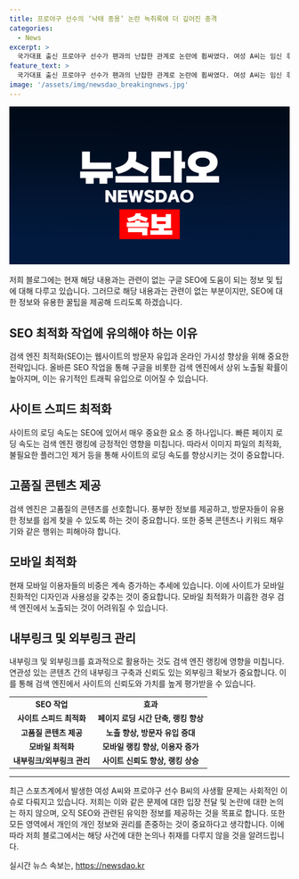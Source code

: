 ```yaml
---
title: 프로야구 선수의 ‘낙태 종용’ 논란 녹취록에 더 깊어진 충격
categories:
  - News
excerpt: >
  국가대표 출신 프로야구 선수가 팬과의 난잡한 관계로 논란에 휩싸였다. 여성 A씨는 임신 후 낙태를 하도록 강요당했다고 폭로했으며, 관련된 증거 사진과 통화 녹취를 공개했다. 선수 측은 해당 사건을 인정하고 건드릴 수 없는 개인적 문제로 간주하고 있다. 이에 앞서는 프로농구와 프로축구 선수들의 사생활 논란도 이어졌다. 스포츠계의 난잡한 사생활 이슈가 화두를 앗아가고 있다.
feature_text: >
  국가대표 출신 프로야구 선수가 팬과의 난잡한 관계로 논란에 휩싸였다. 여성 A씨는 임신 후 낙태를 하도록 강요당했다고 폭로했으며, 관련된 증거 사진과 통화 녹취를 공개했다. 선수 측은 해당 사건을 인정하고 건드릴 수 없는 개인적 문제로 간주하고 있다. 이에 앞서는 프로농구와 프로축구 선수들의 사생활 논란도 이어졌다. 스포츠계의 난잡한 사생활 이슈가 화두를 앗아가고 있다.
image: '/assets/img/newsdao_breakingnews.jpg'
---
```


<p><img src="/assets/img/newsdao_breakingnews.jpg" alt="bookingtag 속보" /></p>

<p>저희 블로그에는 현재 해당 내용과는 관련이 없는 구글 SEO에 도움이 되는 정보 및 팁에 대해 다루고 있습니다. 그러므로 해당 내용과는 관련이 없는 부분이지만, SEO에 대한 정보와 유용한 꿀팁을 제공해 드리도록 하겠습니다.</p>

<h2 data-ke-size="size26">SEO 최적화 작업에 유의해야 하는 이유</h2>

<p data-ke-size="size16">검색 엔진 최적화(SEO)는 웹사이트의 방문자 유입과 온라인 가시성 향상을 위해 중요한 전략입니다. 올바른 SEO 작업을 통해 구글을 비롯한 검색 엔진에서 상위 노출될 확률이 높아지며, 이는 유기적인 트래픽 유입으로 이어질 수 있습니다.</p>

<h2 data-ke-size="size26">사이트 스피드 최적화</h2>

<p data-ke-size="size16">사이트의 로딩 속도는 SEO에 있어서 매우 중요한 요소 중 하나입니다. 빠른 페이지 로딩 속도는 검색 엔진 랭킹에 긍정적인 영향을 미칩니다. 따라서 이미지 파일의 최적화, 불필요한 플러그인 제거 등을 통해 사이트의 로딩 속도를 향상시키는 것이 중요합니다.</p>

<h2 data-ke-size="size26">고품질 콘텐츠 제공</h2>

<p data-ke-size="size16">검색 엔진은 고품질의 콘텐츠를 선호합니다. 풍부한 정보를 제공하고, 방문자들이 유용한 정보를 쉽게 찾을 수 있도록 하는 것이 중요합니다. 또한 중복 콘텐츠나 키워드 채우기와 같은 행위는 피해아햐 합니다.</p>

<h2 data-ke-size="size26">모바일 최적화</h2>

<p data-ke-size="size16">현재 모바일 이용자들의 비중은 계속 증가하는 추세에 있습니다. 이에 사이트가 모바일 친화적인 디자인과 사용성을 갖추는 것이 중요합니다. 모바일 최적화가 미흡한 경우 검색 엔진에서 노출되는 것이 어려워질 수 있습니다.</p>

<h2 data-ke-size="size26">내부링크 및 외부링크 관리</h2>

<p data-ke-size="size16">내부링크 및 외부링크를 효과적으로 활용하는 것도 검색 엔진 랭킹에 영향을 미칩니다. 연관성 있는 콘텐츠 간의 내부링크 구축과 신뢰도 있는 외부링크 확보가 중요합니다. 이를 통해 검색 엔진에서 사이트의 신뢰도와 가치를 높게 평가받을 수 있습니다.</p>

<table>
    <tr>
        <td style="text-align: center; height: 17px;"><b>SEO 작업</b></td>
        <td style="text-align: center; height: 17px;"><b>효과</b></td>
    </tr>
    <tr>
        <td style="text-align: center; height: 17px;"><b>사이트 스피드 최적화</b></td>
        <td style="text-align: center; height: 17px;"><b>페이지 로딩 시간 단축, 랭킹 향상</b></td>
    </tr>
    <tr>
        <td style="text-align: center; height: 17px;"><b>고품질 콘텐츠 제공</b></td>
        <td style="text-align: center; height: 17px;"><b>노출 향상, 방문자 유입 증대</b></td>
    </tr>
    <tr>
        <td style="text-align: center; height: 17px;"><b>모바일 최적화</b></td>
        <td style="text-align: center; height: 17px;"><b>모바일 랭킹 향상, 이용자 증가</b></td>
    </tr>
    <tr>
        <td style="text-align: center; height: 17px;"><b>내부링크/외부링크 관리</b></td>
        <td style="text-align: center; height: 17px;"><b>사이트 신뢰도 향상, 랭킹 상승</b></td>
    </tr>
</table>

<hr>

<p data-ke-size="size16">최근 스포츠계에서 발생한 여성 A씨와 프로야구 선수 B씨의 사생활 문제는 사회적인 이슈로 다뤄지고 있습니다. 저희는 이와 같은 문제에 대한 입장 전달 및 논란에 대한 논의는 하지 않으며, 오직 SEO와 관련된 유익한 정보를 제공하는 것을 목표로 합니다. 또한 모든 영역에서 개인의 개인 정보와 권리를 존중하는 것이 중요하다고 생각합니다. 이에 따라 저희 블로그에서는 해당 사건에 대한 논의나 취재를 다루지 않을 것을 알려드립니다.</p>
실시간 뉴스 속보는, <a href="https://newsdao.kr" rel="dofollow">https://newsdao.kr</a>


